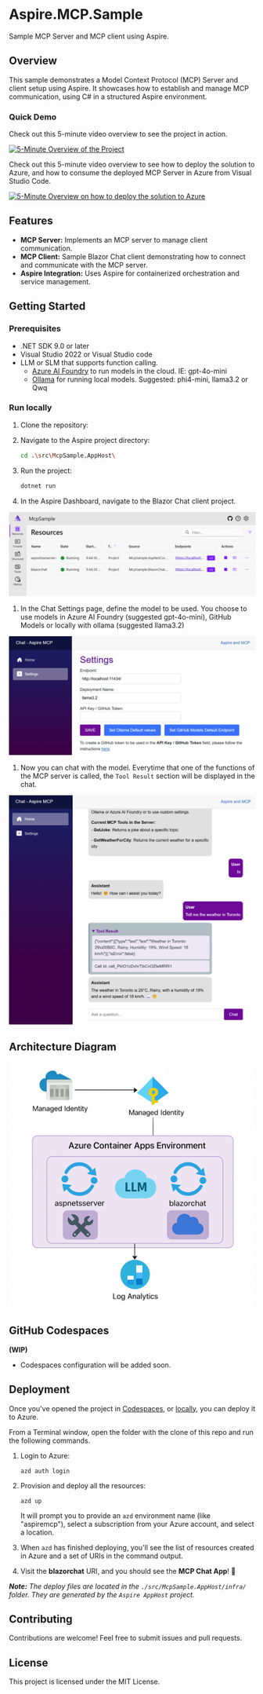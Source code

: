 # Aspire.MCP.Sample

Sample MCP Server and MCP client using Aspire.

## Overview

This sample demonstrates a Model Context Protocol (MCP) Server and client setup using Aspire. It showcases how to establish and manage MCP communication, using C# in a structured Aspire environment.

### Quick Demo

Check out this 5-minute video overview to see the project in action.

[![5-Minute Overview of the Project](https://img.youtube.com/vi/2holzbob1_I/0.jpg)](https://www.youtube.com/watch?v=2holzbob1_I)

Check out this 5-minute video overview to see how to deploy the solution to Azure, and how to consume the deployed MCP Server in Azure from Visual Studio Code.

[![5-Minute Overview on how to deploy the solution to Azure](https://img.youtube.com/vi/subvIWlrzu4/0.jpg)](https://www.youtube.com/watch?v=subvIWlrzu4)


## Features

- **MCP Server:** Implements an MCP server to manage client communication.
- **MCP Client:** Sample Blazor Chat client demonstrating how to connect and communicate with the MCP server.
- **Aspire Integration:** Uses Aspire for containerized orchestration and service management.

## Getting Started

### Prerequisites

- .NET SDK 9.0 or later  
- Visual Studio 2022 or Visual Studio code
- LLM or SLM that supports function calling.
	- [Azure AI Foundry](https://ai.azure.com) to run models in the cloud. IE: gpt-4o-mini
	- [Ollama](https://ollama.com/) for running local models. Suggested: phi4-mini, llama3.2 or Qwq

### Run locally

1. Clone the repository:

1. Navigate to the Aspire project directory:

   ```bash
   cd .\src\McpSample.AppHost\
   ```

1. Run the project:
   ```bash
   dotnet run
   ```

1. In the Aspire Dashboard, navigate to the Blazor Chat client project.

![Aspire Dashboard](./images/20AspireDashboard.png)

1. In the Chat Settings page, define the model to be used. You choose to use models in Azure AI Foundry (suggested gpt-4o-mini), GitHub Models or locally with ollama (suggested llama3.2)

![Chat Settings](./images/25ChatSettings.png)

1. Now you can chat with the model. Everytime that one of the functions of the MCP server is called, the `Tool Result` section will be displayed in the chat.

![Chat Demo](./images/28ChatDemo.png)

## Architecture Diagram

![Architecture Diagram](./images/30ArchitecturalDiagram.png)

## GitHub Codespaces

**(WIP)**
- Codespaces configuration will be added soon.

## Deployment

Once you've opened the project in [Codespaces](#github-codespaces), or [locally](#run-locally), you can deploy it to Azure.

From a Terminal window, open the folder with the clone of this repo and run the following commands.

1. Login to Azure:

    ```shell
    azd auth login
    ```

1. Provision and deploy all the resources:

    ```shell
    azd up
    ```

    It will prompt you to provide an `azd` environment name (like "aspiremcp"), select a subscription from your Azure account, and select a location.

1. When `azd` has finished deploying, you'll see the list of resources created in Azure and a set of URIs in the command output.

1. Visit the **blazorchat** URI, and you should see the **MCP Chat App**! 🎉

***Note:** The deploy files are located in the `./src/McpSample.AppHost/infra/` folder. They are generated by the `Aspire AppHost` project.*

## Contributing
Contributions are welcome! Feel free to submit issues and pull requests.

## License
This project is licensed under the MIT License.
